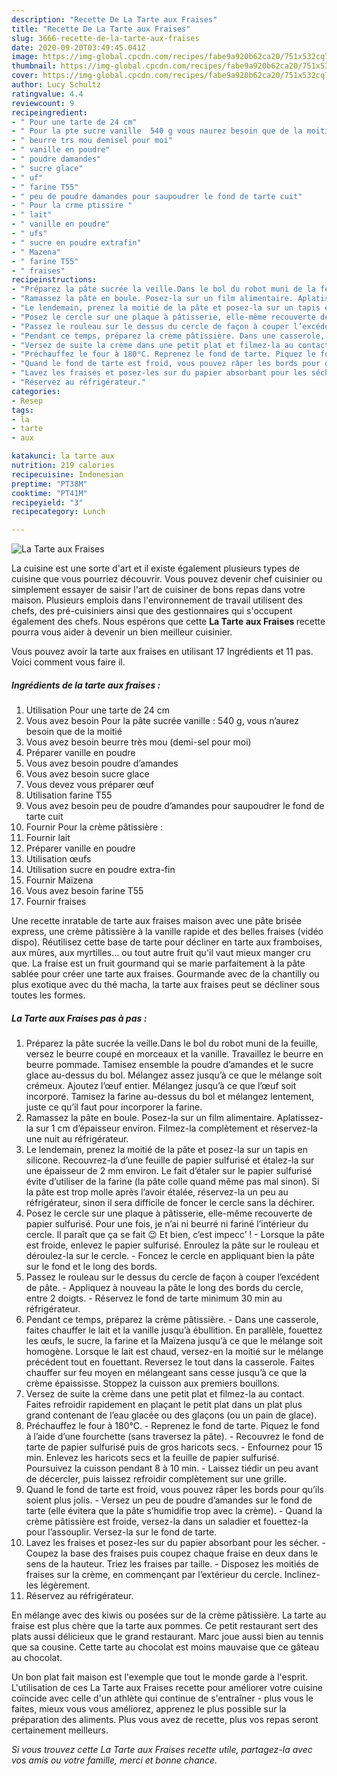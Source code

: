 ```yaml
---
description: "Recette De La Tarte aux Fraises"
title: "Recette De La Tarte aux Fraises"
slug: 3666-recette-de-la-tarte-aux-fraises
date: 2020-09-20T03:49:45.041Z
image: https://img-global.cpcdn.com/recipes/fabe9a920b62ca20/751x532cq70/la-tarte-aux-fraises-photo-principale-de-la-recette.jpg
thumbnail: https://img-global.cpcdn.com/recipes/fabe9a920b62ca20/751x532cq70/la-tarte-aux-fraises-photo-principale-de-la-recette.jpg
cover: https://img-global.cpcdn.com/recipes/fabe9a920b62ca20/751x532cq70/la-tarte-aux-fraises-photo-principale-de-la-recette.jpg
author: Lucy Schultz
ratingvalue: 4.4
reviewcount: 9
recipeingredient:
- " Pour une tarte de 24 cm"
- " Pour la pte sucre vanille  540 g vous naurez besoin que de la moiti"
- " beurre trs mou demisel pour moi"
- " vanille en poudre"
- " poudre damandes"
- " sucre glace"
- " uf"
- " farine T55"
- " peu de poudre damandes pour saupoudrer le fond de tarte cuit"
- " Pour la crme ptissire "
- " lait"
- " vanille en poudre"
- " ufs"
- " sucre en poudre extrafin"
- " Mazena"
- " farine T55"
- " fraises"
recipeinstructions:
- "Préparez la pâte sucrée la veille.Dans le bol du robot muni de la feuille, versez le beurre coupé en morceaux et la vanille. Travaillez le beurre en beurre pommade. Tamisez ensemble la poudre d’amandes et le sucre glace au-dessus du bol. Mélangez assez jusqu’à ce que le mélange soit crémeux. Ajoutez l’œuf entier. Mélangez jusqu’à ce que l’œuf soit incorporé. Tamisez la farine au-dessus du bol et mélangez lentement, juste ce qu’il faut pour incorporer la farine."
- "Ramassez la pâte en boule. Posez-la sur un film alimentaire. Aplatissez-la sur 1 cm d’épaisseur environ. Filmez-la complètement et réservez-la une nuit au réfrigérateur."
- "Le lendemain, prenez la moitié de la pâte et posez-la sur un tapis en silicone. Recouvrez-la d’une feuille de papier sulfurisé et étalez-la sur une épaisseur de 2 mm environ. Le fait d’étaler sur le papier sulfurisé évite d’utiliser de la farine (la pâte colle quand même pas mal sinon). Si la pâte est trop molle après l’avoir étalée, réservez-la un peu au réfrigérateur, sinon il sera difficile de foncer le cercle sans la déchirer."
- "Posez le cercle sur une plaque à pâtisserie, elle-même recouverte de papier sulfurisé. Pour une fois, je n’ai ni beurré ni fariné l’intérieur du cercle. Il paraît que ça se fait 😉 Et bien, c’est impecc’ ! Lorsque la pâte est froide, enlevez le papier sulfurisé. Enroulez la pâte sur le rouleau et déroulez-la sur le cercle. Foncez le cercle en appliquant bien la pâte sur le fond et le long des bords."
- "Passez le rouleau sur le dessus du cercle de façon à couper l’excédent de pâte. Appliquez à nouveau la pâte le long des bords du cercle, entre 2 doigts. Réservez le fond de tarte minimum 30 min au réfrigérateur."
- "Pendant ce temps, préparez la crème pâtissière. Dans une casserole, faites chauffer le lait et la vanille jusqu’à ébullition. En parallèle, fouettez les œufs, le sucre, la farine et la Maïzena jusqu’à ce que le mélange soit homogène. Lorsque le lait est chaud, versez-en la moitié sur le mélange précédent tout en fouettant. Reversez le tout dans la casserole. Faites chauffer sur feu moyen en mélangeant sans cesse jusqu’à ce que la crème épaississe. Stoppez la cuisson aux premiers bouillons."
- "Versez de suite la crème dans une petit plat et filmez-la au contact. Faites refroidir rapidement en plaçant le petit plat dans un plat plus grand contenant de l’eau glacée ou des glaçons (ou un pain de glace)."
- "Préchauffez le four à 180°C. Reprenez le fond de tarte. Piquez le fond à l’aide d’une fourchette (sans traversez la pâte). Recouvrez le fond de tarte de papier sulfurisé puis de gros haricots secs. Enfournez pour 15 min. Enlevez les haricots secs et la feuille de papier sulfurisé. Poursuivez la cuisson pendant 8 à 10 min. Laissez tiédir un peu avant de décercler, puis laissez refroidir complètement sur une grille."
- "Quand le fond de tarte est froid, vous pouvez râper les bords pour qu’ils soient plus jolis. Versez un peu de poudre d’amandes sur le fond de tarte (elle évitera que la pâte s’humidifie trop avec la crème). Quand la crème pâtissière est froide, versez-la dans un saladier et fouettez-la pour l’assouplir. Versez-la sur le fond de tarte."
- "Lavez les fraises et posez-les sur du papier absorbant pour les sécher. Coupez la base des fraises puis coupez chaque fraise en deux dans le sens de la hauteur. Triez les fraises par taille. Disposez les moitiés de fraises sur la crème, en commençant par l’extérieur du cercle. Inclinez-les légèrement."
- "Réservez au réfrigérateur."
categories:
- Resep
tags:
- la
- tarte
- aux

katakunci: la tarte aux 
nutrition: 219 calories
recipecuisine: Indonesian
preptime: "PT38M"
cooktime: "PT41M"
recipeyield: "3"
recipecategory: Lunch

---
```



![La Tarte aux Fraises](https://img-global.cpcdn.com/recipes/fabe9a920b62ca20/751x532cq70/la-tarte-aux-fraises-photo-principale-de-la-recette.jpg)

La cuisine est une sorte d'art et il existe également plusieurs types de cuisine que vous pourriez découvrir. Vous pouvez devenir chef cuisinier ou simplement essayer de saisir l'art de cuisiner de bons repas dans votre maison. Plusieurs emplois dans l'environnement de travail utilisent des chefs, des pré-cuisiniers ainsi que des gestionnaires qui s'occupent également des chefs. Nous espérons que cette <strong> La Tarte aux Fraises </strong> recette pourra vous aider à devenir un bien meilleur cuisinier.

<!--inarticleads1-->

Vous pouvez avoir la tarte aux fraises en utilisant 17 Ingrédients et 11 pas. Voici comment vous faire il.

##### Ingrédients de la tarte aux fraises :

1. Utilisation  Pour une tarte de 24 cm
1. Vous avez besoin  Pour la pâte sucrée vanille : 540 g, vous n’aurez besoin que de la moitié
1. Vous avez besoin  beurre très mou (demi-sel pour moi)
1. Préparer  vanille en poudre
1. Vous avez besoin  poudre d’amandes
1. Vous avez besoin  sucre glace
1. Vous devez vous préparer  œuf
1. Utilisation  farine T55
1. Vous avez besoin  peu de poudre d’amandes pour saupoudrer le fond de tarte cuit
1. Fournir  Pour la crème pâtissière :
1. Fournir  lait
1. Préparer  vanille en poudre
1. Utilisation  œufs
1. Utilisation  sucre en poudre extra-fin
1. Fournir  Maïzena
1. Vous avez besoin  farine T55
1. Fournir  fraises


Une recette inratable de tarte aux fraises maison avec une pâte brisée express, une crème pâtissière à la vanille rapide et des belles fraises (vidéo dispo). Réutilisez cette base de tarte pour décliner en tarte aux framboises, aux mûres, aux myrtilles… ou tout autre fruit qu&#39;il vaut mieux manger cru que. La fraise est un fruit gourmand qui se marie parfaitement à la pâte sablée pour créer une tarte aux fraises. Gourmande avec de la chantilly ou plus exotique avec du thé macha, la tarte aux fraises peut se décliner sous toutes les formes. 

<!--inarticleads2-->

##### La Tarte aux Fraises pas à pas :

1. Préparez la pâte sucrée la veille.Dans le bol du robot muni de la feuille, versez le beurre coupé en morceaux et la vanille. Travaillez le beurre en beurre pommade. Tamisez ensemble la poudre d’amandes et le sucre glace au-dessus du bol. Mélangez assez jusqu’à ce que le mélange soit crémeux. Ajoutez l’œuf entier. Mélangez jusqu’à ce que l’œuf soit incorporé. Tamisez la farine au-dessus du bol et mélangez lentement, juste ce qu’il faut pour incorporer la farine.
1. Ramassez la pâte en boule. Posez-la sur un film alimentaire. Aplatissez-la sur 1 cm d’épaisseur environ. Filmez-la complètement et réservez-la une nuit au réfrigérateur.
1. Le lendemain, prenez la moitié de la pâte et posez-la sur un tapis en silicone. Recouvrez-la d’une feuille de papier sulfurisé et étalez-la sur une épaisseur de 2 mm environ. Le fait d’étaler sur le papier sulfurisé évite d’utiliser de la farine (la pâte colle quand même pas mal sinon). Si la pâte est trop molle après l’avoir étalée, réservez-la un peu au réfrigérateur, sinon il sera difficile de foncer le cercle sans la déchirer.
1. Posez le cercle sur une plaque à pâtisserie, elle-même recouverte de papier sulfurisé. Pour une fois, je n’ai ni beurré ni fariné l’intérieur du cercle. Il paraît que ça se fait 😉 Et bien, c’est impecc’ ! - Lorsque la pâte est froide, enlevez le papier sulfurisé. Enroulez la pâte sur le rouleau et déroulez-la sur le cercle. - Foncez le cercle en appliquant bien la pâte sur le fond et le long des bords.
1. Passez le rouleau sur le dessus du cercle de façon à couper l’excédent de pâte. - Appliquez à nouveau la pâte le long des bords du cercle, entre 2 doigts. - Réservez le fond de tarte minimum 30 min au réfrigérateur.
1. Pendant ce temps, préparez la crème pâtissière. - Dans une casserole, faites chauffer le lait et la vanille jusqu’à ébullition. En parallèle, fouettez les œufs, le sucre, la farine et la Maïzena jusqu’à ce que le mélange soit homogène. Lorsque le lait est chaud, versez-en la moitié sur le mélange précédent tout en fouettant. Reversez le tout dans la casserole. Faites chauffer sur feu moyen en mélangeant sans cesse jusqu’à ce que la crème épaississe. Stoppez la cuisson aux premiers bouillons.
1. Versez de suite la crème dans une petit plat et filmez-la au contact. Faites refroidir rapidement en plaçant le petit plat dans un plat plus grand contenant de l’eau glacée ou des glaçons (ou un pain de glace).
1. Préchauffez le four à 180°C. - Reprenez le fond de tarte. Piquez le fond à l’aide d’une fourchette (sans traversez la pâte). - Recouvrez le fond de tarte de papier sulfurisé puis de gros haricots secs. - Enfournez pour 15 min. Enlevez les haricots secs et la feuille de papier sulfurisé. Poursuivez la cuisson pendant 8 à 10 min. - Laissez tiédir un peu avant de décercler, puis laissez refroidir complètement sur une grille.
1. Quand le fond de tarte est froid, vous pouvez râper les bords pour qu’ils soient plus jolis. - Versez un peu de poudre d’amandes sur le fond de tarte (elle évitera que la pâte s’humidifie trop avec la crème). - Quand la crème pâtissière est froide, versez-la dans un saladier et fouettez-la pour l’assouplir. Versez-la sur le fond de tarte.
1. Lavez les fraises et posez-les sur du papier absorbant pour les sécher. - Coupez la base des fraises puis coupez chaque fraise en deux dans le sens de la hauteur. Triez les fraises par taille. - Disposez les moitiés de fraises sur la crème, en commençant par l’extérieur du cercle. Inclinez-les légèrement.
1. Réservez au réfrigérateur.


En mélange avec des kiwis ou posées sur de la crème pâtissière. La tarte au fraise est plus chère que la tarte aux pommes. Ce petit restaurant sert des plats aussi délicieux que le grand restaurant. Marc joue aussi bien au tennis que sa cousine. Cette tarte au chocolat est moins mauvaise que ce gâteau au chocolat. 

<!--inarticleads1-->

<p>
Un bon plat fait maison est l'exemple que tout le monde garde à l'esprit. L'utilisation de ces La Tarte aux Fraises recette pour améliorer votre cuisine coïncide avec celle d'un athlète qui continue de s'entraîner - plus vous le faites, mieux vous vous améliorez, apprenez le plus possible sur la préparation des aliments. Plus vous avez de recette, plus vos repas seront certainement meilleurs.
</p>

<p>
<i>Si vous trouvez cette La Tarte aux Fraises recette utile, partagez-la avec vos amis ou votre famille, merci et bonne chance.</i>
</p>
